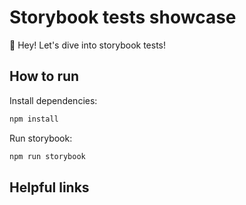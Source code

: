 # Storybook tests showcase

👋 Hey! Let's dive into storybook tests!

## How to run

Install dependencies:

```bash
npm install
```

Run storybook:

```bash
npm run storybook
```

## Helpful links